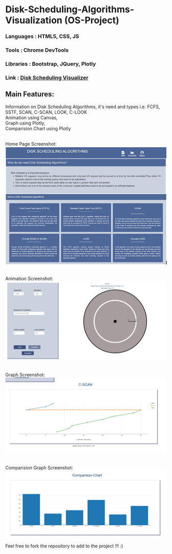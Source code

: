 # Disk-Scheduling-Algorithms-Visualization (OS-Project)

### Languages : HTML5, CSS, JS <br>
### Tools     : Chrome DevTools <br>
### Libraries : Bootstrap, JQuery, Plotly<br>
### Link : [Disk Scheduling Visualizer](https://guna74.github.io/DSA/)

## Main Features: <br>
Information on Disk Scheduling Algorithms, it's need and types i.e. FCFS, SSTF, SCAN, C-SCAN, LOOK, C-LOOK <br>
Animation using Canvas, <br>
Graph using Plotly, <br>
Comparision Chart using Plotly <br><br>

Home Page Screenshot:<br>
![](Screenshots/Home.PNG)
<br><br>

Animation Screenshot:
![](Screenshots/Animation.PNG)
<br><br>

Graph Screenshot:
![](Screenshots/Graph.PNG)
<br><br>

Comparision Graph Screenshot:
![](Screenshots/Comparision.PNG)




Feel free to fork the repository to add to the project !!! :)

